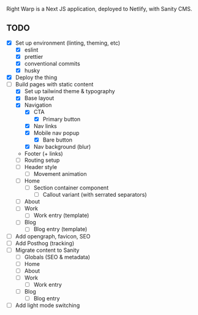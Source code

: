 Right Warp is a Next JS application, deployed to Netlify, with Sanity CMS.

## TODO

- [x] Set up environment (linting, theming, etc)
  - [x] eslint
  - [x] prettier
  - [x] conventional commits
  - [x] husky
- [x] Deploy the thing
- [ ] Build pages with static content
  - [x] Set up tailwind theme & typography
  - [x] Base layout
  - [x] Navigation
    - [x] CTA
      - [x] Primary button
    - [x] Nav links
    - [x] Mobile nav popup
      - [x] Bare button
    - [x] Nav background (blur)
  - Footer (+ links)
  - [ ] Routing setup
  - [ ] Header style
    - [ ] Movement animation
  - [ ] Home
    - [ ] Section container component
      - [ ] Callout variant (with serrated separators)
  - [ ] About
  - [ ] Work
    - [ ] Work entry (template)
  - [ ] Blog
    - [ ] Blog entry (template)
- [ ] Add opengraph, favicon, SEO
- [ ] Add Posthog (tracking)
- [ ] Migrate content to Sanity
  - [ ] Globals (SEO & metadata)
  - [ ] Home
  - [ ] About
  - [ ] Work
    - [ ] Work entry
  - [ ] Blog
    - [ ] Blog entry
- [ ] Add light mode switching
